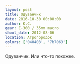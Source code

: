 ```yaml
---
layout: post
title: Одуванчик
date: 2016-10-30 00:00:00
author: К.С.
gear: E-300 / 35mm macro
shoot_date: 2012-08-06
location: Агрогородок
colors: ['040403', '7b7063']
---
```


Одуванчик. Или что-то похожее.

